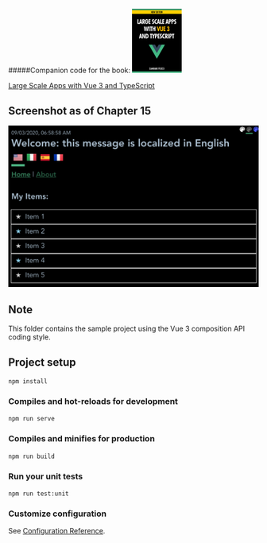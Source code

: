 #####Companion code for the book:
<img src="readme-images/book-vue3-300px.png" width="100px" /> 

[Large Scale Apps with Vue 3 and TypeScript](
https://leanpub.com/large-scale-apps-with-vue3-and-typescript "Large Scale Apps with Vue 3 and TypeScript")

## Screenshot as of Chapter 15
<img src="readme-images/screenshot-as-of-chapter-15.png" width="600px" />

## Note
This folder contains the sample project using the Vue 3 composition API coding style.

## Project setup
```
npm install
```

### Compiles and hot-reloads for development
```
npm run serve
```

### Compiles and minifies for production
```
npm run build
```

### Run your unit tests
```
npm run test:unit
```

### Customize configuration
See [Configuration Reference](https://cli.vuejs.org/config/).


